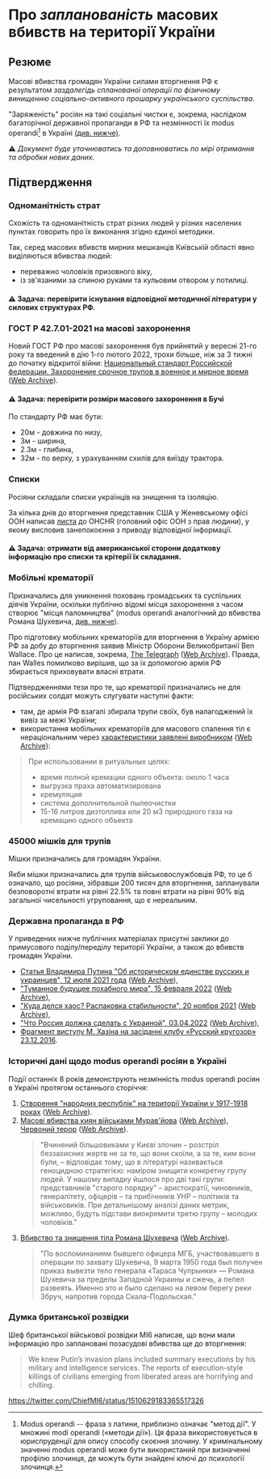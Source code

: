 # Про *запланованість* масових вбивств на території України

## Резюме

Масові вбивства громадян України силами вторгнення РФ є результатом *заздалегідь спланованої операції по фізичному винищенню
соціально-активного прошарку українського суспільства*.

"Заряженість" росіян на такі соціальні чистки є, зокрема, наслідком багаторічної державної пропаганди в РФ та незмінності їх modus operandi[^1]
в Україні [(див. нижче)](Cleansing.md#%D0%B4%D0%B5%D1%80%D0%B6%D0%B0%D0%B2%D0%BD%D0%B0-%D0%BF%D1%80%D0%BE%D0%BF%D0%B0%D0%B3%D0%B0%D0%BD%D0%B4%D0%B0-%D0%B2-%D1%80%D1%84).

⚠️ *Документ буде уточнюватись та доповнюватись по мірі отримання та обробки нових даних.*

## Підтвердження

### Одноманітність страт

Cхожість та одноманітність страт різних людей у різних населених пунктах говорить про їх виконання згідно єдиної методики.

Так, серед масових вбивств мирних мешканців Київській області явно виділяються вбивства людей:
- переважно чоловіків призовного віку, 
- із зв'язаними за спиною руками та кульовим отвором у потилиці.

#### ⚠️ Задача: перевірити існування відповідної методичної літератури у силових структурах РФ.

### ГОСТ Р 42.7.01-2021 на масові захоронення

Новий ГОСТ РФ про масові захоронення був прийнятий у вересні 21-го року та введений в дію 1-го лютого 2022, трохи більше, ніж за 3 тижні
до початку відкритої війни: [Национальный стандарт Российской федерации. Захоронение срочное трупов в военное и мирное время](https://docs.cntd.ru/document/1200180859) ([Web Archive](https://web.archive.org/web/20220402173717/https://docs.cntd.ru/document/1200180859)).

#### ⚠️ Задача: перевірити розміри масового захоронення в Бучі

По cтандарту РФ має бути:
- 20м - довжина по низу,
- 3м - ширина,
- 2.3м - глибина,
- 32м - по верху, з урахуванням схилів для виїзду трактора.

### Cписки

Росіяни складали списки українців на знищення та ізоляцію.

За кілька днів до вторгнення представник США у Женевському офісі ООН
написав
[листа](https://www.washingtonpost.com/context/read-u-s-letter-to-the-u-n-alleging-russia-is-planning-human-rights-abuses-in-ukraine/93a8d6a1-5b44-4ae8-89e5-cd5d328dd150/?itid=lk_inline_manual_4)
до OHCHR (головний офіс ООН з прав людини), у якому висловив занепокоєння з приводу відповідної інформації.

#### ⚠️ Задача: отримати від американської сторони додаткову інформацію про списки та крітерії їх складання.

### Мобільні крематорії

Призначались для уникнення поховань громадських та суспільних діячів України, оскільки публічно відомі місця захоронення з часом створює
"місця паломництва" (modus operandi аналогічний до вбивства Романа Шухевича, [див. нижче](Cleansing.md#%D0%B4%D0%B5%D1%80%D0%B6%D0%B0%D0%B2%D0%BD%D0%B0-%D0%BF%D1%80%D0%BE%D0%BF%D0%B0%D0%B3%D0%B0%D0%BD%D0%B4%D0%B0-%D0%B2-%D1%80%D1%84)).

Про підготовку мобільних крематоріїв для вторгнення в Україну армією РФ за добу до вторгнення заявив Міністр Оборони Великобританії Ben
Wallace. Про це написав, зокрема, [The Telegraph](https://www.telegraph.co.uk/world-news/2022/02/23/russia-deploys-mobile-crematorium-follow-troops-battle) ([Web Archive](https://web.archive.org/web/20220331033347/https://www.telegraph.co.uk/world-news/2022/02/23/russia-deploys-mobile-crematorium-follow-troops-battle)). 
Правда, пан Walles помилково вирішив, що за їх допомогою армія РФ збирається приховувати власні втрати.

Підтвердженнями тези про те, що крематорії призначались не для російських солдат можуть слугувати наступні факти:
- там, де армія РФ взагалі збирала трупи своїх, був налагоджений їх вивіз за межі України;
- використання мобільних крематоріїв для масового спалення тіл є нераціональним через [характеристики заявлені виробником](http://turmalin.su/index.php?option=com_content&view=article&id=185&Itemid=331) ([Web Archive](https://web.archive.org/web/20220226133306/http://turmalin.su/index.php?option=com_content&view=article&id=185&Itemid=331)):

> При использовании в ритуальных целях:
> - время полной кремации одного объекта: около 1 часа
> - выгрузка праха автоматизирована
> - кремуляция
> - система дополнительной пылеочистки
> - 15-16 литров дизтоплива или 20 м3 природного газа на кремацию одного объекта

### 45000 мішків для трупів

Мішки призначались для громадян України.

Якби мішки призначались для трупів військовослужбовців РФ, то це б означало, що росіяни, зібравши 200 тисяч для вторгнення, 
запланували безповоротні втрати на рівні 22.5% та повні втрати на рівні 90% від загальної чисельності угруповання, що є нереальним.

### Державна пропаганда в РФ

У приведених нижче публічних матеріалах присутні заклики до примусового поділу/переділу території України, 
а також до вбивств громадян України.

- [Статья Владимира Путина "Об историческом единстве русских и украинцев", 12 июля 2021 года](http://kremlin.ru/events/president/news/66181) ([Web Archive](https://web.archive.org/web/20220331143857/http://kremlin.ru/events/president/news/66181)),
- ["Туманное будущее похабного мира", 15 февраля 2022](https://actualcomment.ru/tumannoe-budushchee-pokhabnogo-mira-2202150925.html) ([Web Archive](https://web.archive.org/web/20220324051406/https://actualcomment.ru/tumannoe-budushchee-pokhabnogo-mira-2202150925.html)),
- ["Куда делся хаос? Распаковка стабильности", 20 ноября 2021](https://actualcomment.ru/kuda-delsya-khaos-raspakovka-stabilnosti-2111201336.html) ([Web Archive](https://web.archive.org/web/20220401131352/https://actualcomment.ru/kuda-delsya-khaos-raspakovka-stabilnosti-2111201336.html)),
- ["Что Россия должна сделать с Украиной", 03.04.2022](https://ria.ru/20220403/ukraina-1781469605.html) ([Web Archive](https://web.archive.org/web/20220404140751/https://ria.ru/20220403/ukraina-1781469605.html)),
- [Фрагмент виступу М. Хазіна на засіданні клубу «Русский кругозор» 23.12.2016](https://www.youtube.com/watch?v=njCjKWMy2n0&t=40s).

### Історичні дані щодо modus operandi росіян в Україні

Події останніх 8 років демонструють незмінність modus operandi росіян в Україні протягом останнього сторіччя:

1. [Створення "народних республік" на території України у 1917-1918 роках](https://uk.wikipedia.org/wiki/%D0%A0%D0%B0%D0%B4%D1%8F%D0%BD%D1%81%D1%8C%D0%BA%D0%BE-%D1%83%D0%BA%D1%80%D0%B0%D1%97%D0%BD%D1%81%D1%8C%D0%BA%D0%B0_%D0%B2%D1%96%D0%B9%D0%BD%D0%B0_(1917%E2%80%941921)#%D0%9D%D0%B0%D1%81%D1%82%D1%83%D0%BF_%D0%B1%D1%96%D0%BB%D1%8C%D1%88%D0%BE%D0%B2%D0%B8%D0%BA%D1%96%D0%B2) ([Web Archive](https://web.archive.org/web/20220315084250/https://uk.wikipedia.org/wiki/%D0%A0%D0%B0%D0%B4%D1%8F%D0%BD%D1%81%D1%8C%D0%BA%D0%BE-%D1%83%D0%BA%D1%80%D0%B0%D1%97%D0%BD%D1%81%D1%8C%D0%BA%D0%B0_%D0%B2%D1%96%D0%B9%D0%BD%D0%B0_(1917%E2%80%941921)#%D0%9D%D0%B0%D1%81%D1%82%D1%83%D0%BF_%D0%B1%D1%96%D0%BB%D1%8C%D1%88%D0%BE%D0%B2%D0%B8%D0%BA%D1%96%D0%B2)).
2. [Масові вбивства киян військами Мурав'йова](https://www.istpravda.com.ua/articles/2019/03/12/153809) ([Web Archive](https://web.archive.org/web/20210807111953/https://www.istpravda.com.ua/articles/2019/03/12/153809/)), [Червоний терор](https://uk.wikipedia.org/wiki/%D0%A8%D1%82%D1%83%D1%80%D0%BC_%D0%9A%D0%B8%D1%94%D0%B2%D0%B0_(1918)#%D0%A7%D0%B5%D1%80%D0%B2%D0%BE%D0%BD%D0%B8%D0%B9_%D1%82%D0%B5%D1%80%D0%BE%D1%80) ([Web Archive](https://web.archive.org/web/20220331221844/https://uk.wikipedia.org/wiki/%D0%A8%D1%82%D1%83%D1%80%D0%BC_%D0%9A%D0%B8%D1%94%D0%B2%D0%B0_(1918)#%D0%A7%D0%B5%D1%80%D0%B2%D0%BE%D0%BD%D0%B8%D0%B9_%D1%82%D0%B5%D1%80%D0%BE%D1%80)). 
   > "Вчинений більшовиками у Києві злочин – розстріл беззахисних жертв не за те, що вони скоїли, а за те, ким вони були, 
   > – відповідає тому, що в літературі називається геноцидною стратегією: наміром знищити конкретну групу людей. 
   > У нашому випадку йшлося про дві такі групи: представників "старого порядку" – аристократії, чиновників, генералітету, 
   > офіцерів – та прибічників УНР – політиків та військовиків. При детальнішому аналізі даних метрик, можливо, будуть 
   > підстави виокремити третю групу – молодих чоловіків."
3. [Вбивство та знищення тіла Романа Шухевича](https://ru.wikipedia.org/wiki/%D0%A8%D1%83%D1%85%D0%B5%D0%B2%D0%B8%D1%87,_%D0%A0%D0%BE%D0%BC%D0%B0%D0%BD_%D0%98%D0%BE%D1%81%D0%B8%D1%84%D0%BE%D0%B2%D0%B8%D1%87#%D0%A1%D0%BC%D0%B5%D1%80%D1%82%D1%8C) ([Web Archive](https://web.archive.org/web/20220401020653/https://ru.wikipedia.org/wiki/%D0%A8%D1%83%D1%85%D0%B5%D0%B2%D0%B8%D1%87,_%D0%A0%D0%BE%D0%BC%D0%B0%D0%BD_%D0%98%D0%BE%D1%81%D0%B8%D1%84%D0%BE%D0%B2%D0%B8%D1%87#%D0%A1%D0%BC%D0%B5%D1%80%D1%82%D1%8C)). 
   > "По воспоминаниям бывшего офицера МГБ, участвовавшего в операции по захвату Шухевича, 9 марта 1950 года был получен 
   > приказ вывезти тело генерала «Тараса Чупрынки» — Романа Шухевича за пределы Западной Украины и сжечь, а пепел развеять. 
   > Именно это и было сделано на левом берегу реки Збруч, напротив города Скала-Подольская."

### Думка британської розвідки

Шеф британської військової розвідки MI6 написав, що вони мали інформацію про заплановані позасудові вбивства ще до вторгнення:
> We knew Putin’s invasion plans included summary executions by his military and intelligence services. 
> The reports of execution-style killings of civilians emerging from liberated areas are horrifying and chilling.

https://twitter.com/ChiefMI6/status/1510629183365517326


[^1]: Modus operandi -- фраза з латини, приблизно означає "метод дії". У множині modi operandi («методи дії»). Ця фраза використовується в юриспруденції для опису способу скоєння злочину. У кримінальному значенні modus operandi може бути використаний при визначенні профілю злочинця, де можуть бути знайдені ключі до психології злочинця.

[^2]: При плануванні військових операцій задається відсоток допустимих безповоротних втрат, - іншими словами - вбитих, - виходячі з якого надалі розраховуються потреби у евакуаційному транспорті, ліках, місцях у лікарнях та пакетах для трупів. Безповоротні втрати дуже рідко плануються на рівні більше 5%, оскільки статистично відомо, що поранених зазвичай втричі більше, ніж вбитих. Іншими словами, якщо запланувати, наприклад, 10% вбитих, то до них треба буде додати 30% поранених, що в сумі дасть 40% бійців, які втратять боєздатність протягом операції.
